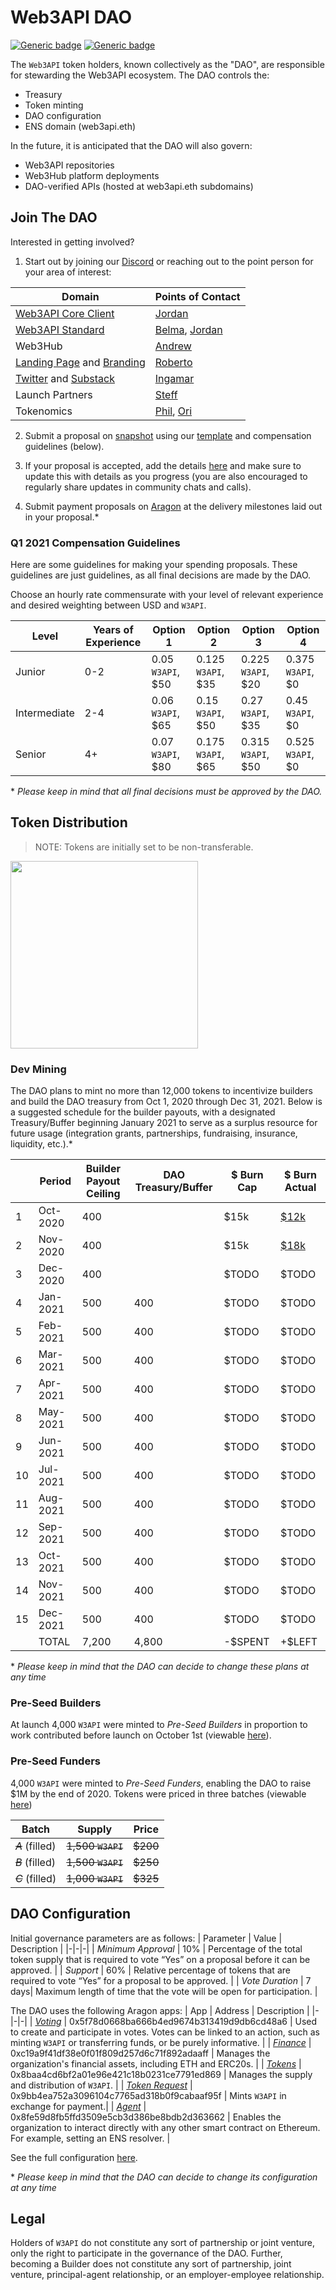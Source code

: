 # Web3API DAO
[![Generic badge](https://img.shields.io/badge/Wallet-Aragon-52EBFF.svg)](https://client.aragon.org/#/w3api) [![Generic badge](https://img.shields.io/badge/Consensus-Snapshot-f6ad32.svg)](https://snapshot.page/#/web3-api)  

The `Web3API` token holders, known collectively as the "DAO", are responsible for stewarding the Web3API ecosystem. The DAO controls the:
- Treasury
- Token minting
- DAO configuration
- ENS domain (web3api.eth)

In the future, it is anticipated that the DAO will also govern:
- Web3API repositories
- Web3Hub platform deployments
- DAO-verified APIs (hosted at web3api.eth subdomains)

## Join The DAO

Interested in getting involved?

1. Start out by joining our [Discord](https://discord.gg/Z5m88a5qWu) or reaching out to the point person for your area of interest:

| Domain| Points of Contact |  
|-|-|
| [Web3API Core Client](https://github.com/Web3-API/prototype) | [Jordan](https://t.me/dOrgJelli) |  
| [Web3API Standard](https://github.com/Web3-API/specification) | [Belma](https://t.me/MorriganIV), [Jordan](https://t.me/dOrgJelli) |  
| Web3Hub | [Andrew](https://t.me/cncrde) |  
| [Landing Page](https://github.com/Web3-API/landing-page) and [Branding](https://github.com/Web3-API/branding) | [Roberto](https://t.me/daoadvocate) |  
| [Twitter](https://twitter.com/web3api) and [Substack](https://web3api.substack.com/) | [Ingamar](https://t.me/Ingalandia) |
| Launch Partners | [Steff](https://t.me/SteffBrowne) |
| Tokenomics | [Phil](https://t.me/phil_h), [Ori](https://t.me/Ori) |

2. Submit a proposal on [snapshot](https://snapshot.page/#/web3-api) using our [template](./spending-proposals/000-TEMPLATE.md) and compensation guidelines (below).

3. If your proposal is accepted, add the details [here](./spending-proposals/) and make sure to update this with details as you progress (you are also encouraged to regularly share updates in community chats and calls).

4. Submit payment proposals on [Aragon](https://client.aragon.org/#/w3api) at the delivery milestones laid out in your proposal.*

### Q1 2021 Compensation Guidelines

Here are some guidelines for making your spending proposals. These guidelines are just guidelines, as all final decisions are made by the DAO.

Choose an hourly rate commensurate with your level of relevant experience and desired weighting between USD and `W3API`. 

| Level | Years of Experience| Option 1 | Option 2  | Option 3 | Option 4 |
|-|-|-|-|-|-|
| Junior | 0-2| 0.05 `W3API`, $50 | 0.125 `W3API`, $35 | 0.225 `W3API`, $20 | 0.375 `W3API`, $0 |
| Intermediate | 2-4 | 0.06 `W3API`, $65 | 0.15 `W3API`, $50 | 0.27 `W3API`, $35 | 0.45 `W3API`, $0 |
| Senior | 4+ | 0.07 `W3API`, $80 | 0.175 `W3API`, $65 | 0.315 `W3API`, $50| 0.525 `W3API`, $0 |

\* *Please keep in mind that all final decisions must be approved by the DAO.*

## Token Distribution
> NOTE: Tokens are initially set to be non-transferable.

<img src="./bin/token-distribution.png" width="300px"/>

### Dev Mining

The DAO plans to mint no more than 12,000 tokens to incentivize builders and build the DAO treasury from Oct 1, 2020 through Dec 31, 2021. Below is a suggested schedule for the builder payouts, with a designated Treasury/Buffer beginning January 2021 to serve as a surplus resource for future usage (integration grants, partnerships, fundraising, insurance, liquidity, etc.).*

|  | Period | Builder Payout Ceiling | DAO Treasury/Buffer | $ Burn Cap | $ Burn Actual |
|-|-|-|-|-|-|
| 1 | Oct-2020 | 400 | | $15k | [$12k](./token-allocations/budget-2020-10.csv) |
| 2 | Nov-2020 | 400 | | $15k | [$18k](./token-allocations/budget-2020-10.csv) |
| 3 | Dec-2020 | 400 | | $TODO | $TODO |
| 4 | Jan-2021 | 500 | 400 | $TODO | $TODO |
| 5 | Feb-2021 | 500 | 400 | $TODO | $TODO |
| 6 | Mar-2021 | 500 | 400 | $TODO | $TODO |
| 7 | Apr-2021 | 500 | 400 | $TODO | $TODO |
| 8 | May-2021 | 500 | 400 | $TODO | $TODO |
| 9 | Jun-2021 | 500 | 400 | $TODO | $TODO |
| 10 | Jul-2021 | 500 | 400 | $TODO | $TODO |
| 11 | Aug-2021 | 500 | 400 | $TODO | $TODO |
| 12 | Sep-2021 | 500 | 400 | $TODO | $TODO |
| 13 | Oct-2021 | 500 | 400 | $TODO | $TODO |
| 14 | Nov-2021 | 500 | 400 | $TODO | $TODO |
| 15 | Dec-2021 | 500 | 400 | $TODO | $TODO |
| | TOTAL | 7,200 | 4,800 | -$SPENT | +$LEFT |

\* *Please keep in mind that the DAO can decide to change these plans at any time*

### Pre-Seed Builders
At launch 4,000 `W3API` were minted to *Pre-Seed Builders* in proportion to work contributed before launch on October 1st (viewable [here](./token-allocations/pre-seed-builders.csv)).

### Pre-Seed Funders
4,000 `W3API` were minted to *Pre-Seed Funders*, enabling the DAO to raise $1M by the end of 2020. Tokens were priced in three batches (viewable [here](./token-allocations/pre-seed-funders.csv))

  | Batch | Supply | Price |
  |-|-|-|
  |~~*A*~~ (filled)|~~1,500 `W3API`~~|~~$200~~|
  |~~*B*~~ (filled)|~~1,500 `W3API`~~|~~$250~~|
  |~~*C*~~ (filled)|~~1,000 `W3API`~~|~~$325~~|

## DAO Configuration

Initial governance parameters are as follows:
| Parameter | Value | Description |
|-|-|-|
| *Minimum Approval* | 10% | Percentage of the total token supply that is required to vote “Yes” on a proposal before it can be approved. |
| *Support* | 60% | Relative percentage of tokens that are required to vote “Yes” for a proposal to be approved. |
| *Vote Duration* | 7 days| Maximum length of time that the vote will be open for participation. |

The DAO uses the following Aragon apps:
| App | Address | Description |
|-|-|-|
| *[Voting](https://help.aragon.org/article/19-voting)* | 0x5f78d0668ba666b4ed9674b313419d9db6cd48a6 | Used to create and participate in votes. Votes can be linked to an action, such as minting `W3API` or transferring funds, or be purely informative. |
| *[Finance](https://help.aragon.org/article/20-finance)* | 0xc19a9f41df38e0f01f809d257d6c71f892adaaff | Manages the organization's financial assets, including ETH and ERC20s. |
| *[Tokens](https://help.aragon.org/article/18-tokens)* | 0x8baa4cd6bf2a01e96e421c18b0231ce7791ed869 | Manages the supply and distribution of `W3API`. |
| *[Token Request](https://github.com/1Hive/token-request-app/blob/master/docs/user-guide.md)* | 0x9bb4ea752a3096104c7765ad318b0f9cabaaf95f | Mints `W3API` in exchange for payment.|
| *[Agent](https://help.aragon.org/article/37-agent)* | 0x8fe59d8fb5ffd3509e5cb3d386be8bdb2d363662 | Enables the organization to interact directly with any other smart contract on Ethereum. For example, setting an ENS resolver. |

See the full configuration [here](https://client.aragon.org/#/w3api/permissions/).

\* *Please keep in mind that the DAO can decide to change its configuration at any time*

## Legal

Holders of `W3API` do not constitute any sort of partnership or joint venture, only the right to participate in the governance of the DAO. Further, becoming a Builder does not constitute any sort of partnership, joint venture, principal-agent relationship, or an employer-employee relationship. 
